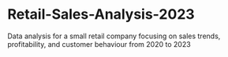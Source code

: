 # Retail-Sales-Analysis-2023
Data analysis for a small retail company focusing on sales trends, profitability, and customer behaviour from 2020 to 2023
